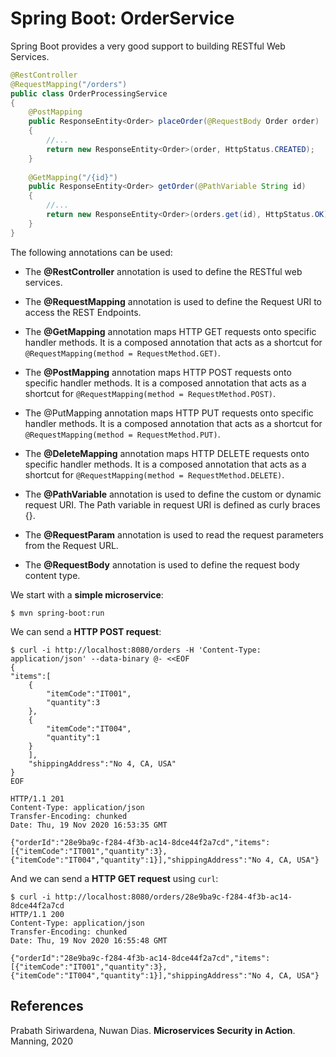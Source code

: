 # Spring Boot: OrderService 

Spring Boot provides a very good support to building RESTful Web Services.
```Java
@RestController
@RequestMapping("/orders")
public class OrderProcessingService 
{
    @PostMapping
    public ResponseEntity<Order> placeOrder(@RequestBody Order order)
    {
        //...
        return new ResponseEntity<Order>(order, HttpStatus.CREATED);
    }
    
    @GetMapping("/{id}")
    public ResponseEntity<Order> getOrder(@PathVariable String id) 
    {
        //...
        return new ResponseEntity<Order>(orders.get(id), HttpStatus.OK);
    }
}
```
The following annotations can be used:
* The **@RestController** annotation is used to define the RESTful web services.
* The **@RequestMapping** annotation is used to define the Request URI to access the REST Endpoints.

* The **@GetMapping** annotation maps HTTP GET requests onto specific handler methods. 
    It is a composed annotation that acts as a shortcut for `@RequestMapping(method = RequestMethod.GET)`.
* The **@PostMapping** annotation maps HTTP POST requests onto specific handler methods. 
   It is a composed annotation that acts as a shortcut for `@RequestMapping(method = RequestMethod.POST)`.
* The  @PutMapping annotation maps HTTP PUT requests onto specific handler methods. 
    It is a composed annotation that acts as a shortcut for `@RequestMapping(method = RequestMethod.PUT)`.
* The **@DeleteMapping** annotation maps HTTP DELETE requests onto specific handler methods. 
    It is a composed annotation that acts as a shortcut for `@RequestMapping(method = RequestMethod.DELETE)`.

* The **@PathVariable** annotation is used to define the custom or dynamic request URI. 
   The Path variable in request URI is defined as curly braces {}.
* The **@RequestParam** annotation is used to read the request parameters from the Request URL. 
* The **@RequestBody** annotation is used to define the request body content type.


We start with a **simple microservice**:
```
$ mvn spring-boot:run
```

We can send a **HTTP POST request**:
```
$ curl -i http://localhost:8080/orders -H 'Content-Type: application/json' --data-binary @- <<EOF
{
"items":[
    {
        "itemCode":"IT001",
        "quantity":3
    },
    {
        "itemCode":"IT004",
        "quantity":1
    }
    ],
    "shippingAddress":"No 4, CA, USA"
}
EOF

HTTP/1.1 201
Content-Type: application/json
Transfer-Encoding: chunked
Date: Thu, 19 Nov 2020 16:53:35 GMT

{"orderId":"28e9ba9c-f284-4f3b-ac14-8dce44f2a7cd","items":[{"itemCode":"IT001","quantity":3},{"itemCode":"IT004","quantity":1}],"shippingAddress":"No 4, CA, USA"}
```
And we can send a **HTTP GET request** using `curl`:
```
$ curl -i http://localhost:8080/orders/28e9ba9c-f284-4f3b-ac14-8dce44f2a7cd
HTTP/1.1 200
Content-Type: application/json
Transfer-Encoding: chunked
Date: Thu, 19 Nov 2020 16:55:48 GMT

{"orderId":"28e9ba9c-f284-4f3b-ac14-8dce44f2a7cd","items":[{"itemCode":"IT001","quantity":3},{"itemCode":"IT004","quantity":1}],"shippingAddress":"No 4, CA, USA"}
```

## References
Prabath Siriwardena, Nuwan Dias. **Microservices Security in Action**. Manning, 2020
